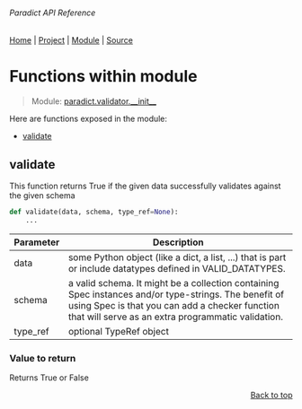 ###### Paradict API Reference
[Home](/docs/api/README.md) | [Project](/README.md) | [Module](/docs/api/modules/paradict/validator/__init__/README.md) | [Source](/paradict/validator/__init__.py)

# Functions within module
> Module: [paradict.validator.\_\_init\_\_](/docs/api/modules/paradict/validator/__init__/README.md)

Here are functions exposed in the module:
- [validate](#validate)

## validate
This function returns True if the given data
successfully validates against the given schema

```python
def validate(data, schema, type_ref=None):
    ...
```

| Parameter | Description |
| --- | --- |
| data | some Python object (like a dict, a list, ...) that is part or include datatypes defined in VALID_DATATYPES. |
| schema | a valid schema. It might be a collection containing Spec instances and/or type-strings. The benefit of using Spec is that you can add a checker function that will serve as an extra programmatic validation. |
| type\_ref | optional TypeRef object |

### Value to return
Returns True or False

<p align="right"><a href="#paradict-api-reference">Back to top</a></p>
